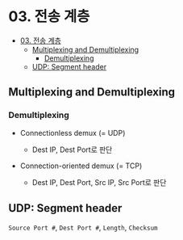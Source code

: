# 03. 전송 계층

<!-- TOC -->

- [03. 전송 계층](#03-전송-계층)
  - [Multiplexing and Demultiplexing](#multiplexing-and-demultiplexing)
    - [Demultiplexing](#demultiplexing)
  - [UDP: Segment header](#udp-segment-header)

<!-- /TOC -->

## Multiplexing and Demultiplexing

### Demultiplexing

- Connectionless demux (= UDP)

  - Dest IP, Dest Port로 판단

- Connection-oriented demux (= TCP)

  - Dest IP, Dest Port, Src IP, Src Port로 판단

## UDP: Segment header

`Source Port #`, `Dest Port #`, `Length`, `Checksum`
